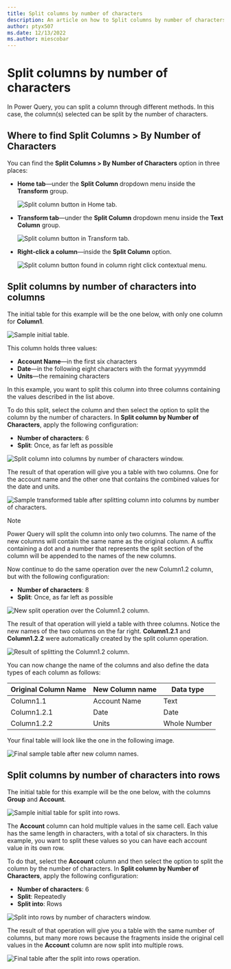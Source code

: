```yaml
---
title: Split columns by number of characters
description: An article on how to Split columns by number of characters into new columns or rows using Power Query.
author: ptyx507
ms.date: 12/13/2022
ms.author: miescobar
---
```


# Split columns by number of characters

In Power Query, you can split a column through different methods.
In this case, the column(s) selected can be split by the number of characters.

## Where to find Split Columns > By Number of Characters

You can find the **Split Columns > By Number of Characters** option in three places:

* **Home tab**&mdash;under the **Split Column** dropdown menu inside the **Transform** group.

   ![Split column button in Home tab.](media/split-columns-number-characters/icon-home.png)

* **Transform tab**&mdash;under the **Split Column** dropdown menu inside the **Text Column** group.

   ![Split column button in Transform tab.](media/split-columns-number-characters/icon-transform.png)

* **Right-click a column**&mdash;inside the **Split Column** option.

   ![Split column button found in column right click contextual menu.](media/split-columns-number-characters/right-click-icon.png)

## Split columns by number of characters into columns

The initial table for this example will be the one below, with only one column for **Column1**.

![Sample initial table.](media/split-columns-number-characters/into-columns-split-column-initial.png)

This column holds three values:

* **Account Name**&mdash;in the first six characters
* **Date**&mdash;in the following eight characters with the format yyyymmdd
* **Units**&mdash;the remaining characters

In this example, you want to split this column into three columns containing the values described in the list above.

To do this split, select the column and then select the option to split the column by the number of characters. In **Split column by Number of Characters**, apply the following configuration:

* **Number of characters**: 6
* **Split**: Once, as far left as possible

![Split column into columns by number of characters window.](media/split-columns-number-characters/into-columns-split-column-window.png)

The result of that operation will give you a table with two columns. One for the account name and the other one that contains the combined values for the date and units.

![Sample transformed table after splitting column into columns by number of characters.](media/split-columns-number-characters/into-columns-split-column-first.png)

>[!Note]
>Power Query will split the column into only two columns. The name of the new columns will contain the same name as the original column. A suffix containing a dot and a number that represents the split section of the column will be appended to the names of the new columns.

Now continue to do the same operation over the new Column1.2 column, but with the following configuration:

* **Number of characters**: 8
* **Split**: Once, as far left as possible

![New split operation over the Column1.2 column.](media/split-columns-number-characters/into-columns-split-column-last.png)

The result of that operation will yield a table with three columns. Notice the new names of the two columns on the far right. **Column1.2.1** and **Column1.2.2** were automatically created by the split column operation.

![Result of splitting the Column1.2 column.](media/split-columns-number-characters/into-columns-split-column-pre-final.png)

You can now change the name of the columns and also define the data types of each column as follows:

Original Column Name | New Column name | Data type
---------------------|-----------------|----------
Column1.1|Account Name|Text
Column1.2.1|Date|Date
Column1.2.2|Units|Whole Number

Your final table will look like the one in the following image.

![Final sample table after new column names.](media/split-columns-number-characters/into-columns-split-column-final.png)

## Split columns by number of characters into rows

The initial table for this example will be the one below, with the columns **Group** and **Account**.

![Sample initial table for split into rows.](media/split-columns-number-characters/into-columns-split-rows-initial.png)

The **Account** column can hold multiple values in the same cell. Each value has the same length in characters, with a total of six characters. In this example, you want to split these values so you can have each account value in its own row.

To do that, select the **Account** column and then select the option to split the column by the number of characters. In **Split column by Number of Characters**, apply the following configuration:

* **Number of characters**: 6
* **Split**: Repeatedly
* **Split into**: Rows

![Split into rows by number of characters window.](media/split-columns-number-characters/into-columns-split-rows-window.png)

The result of that operation will give you a table with the same number of columns, but many more rows because the fragments inside the original cell values in the **Account** column are now split into multiple rows.

![Final table after the split into rows operation.](media/split-columns-number-characters/into-columns-split-rows-final.png)
